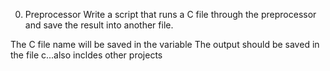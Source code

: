 0. Preprocessor Write a script that runs a C file through the preprocessor and save the result into another file.

The C file name will be saved in the variable 
The output should be saved in the file c...also incldes other projects
